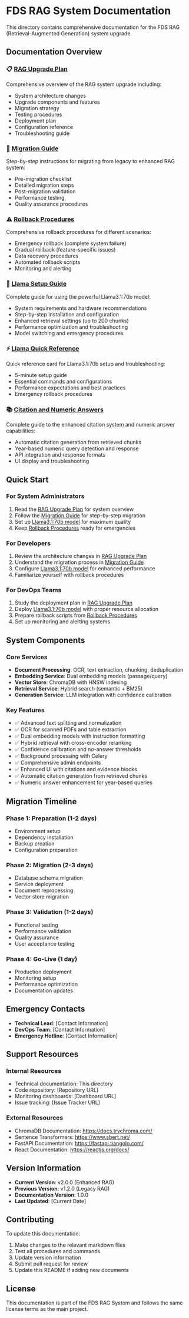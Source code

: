 # FDS RAG System Documentation

This directory contains comprehensive documentation for the FDS RAG (Retrieval-Augmented Generation) system upgrade.

## Documentation Overview

### 📋 [RAG Upgrade Plan](RAG_UPGRADE_PLAN.md)
Comprehensive overview of the RAG system upgrade including:
- System architecture changes
- Upgrade components and features
- Migration strategy
- Testing procedures
- Deployment plan
- Configuration reference
- Troubleshooting guide

### 🔄 [Migration Guide](MIGRATION_GUIDE.md)
Step-by-step instructions for migrating from legacy to enhanced RAG system:
- Pre-migration checklist
- Detailed migration steps
- Post-migration validation
- Performance testing
- Quality assurance procedures

### ⚠️ [Rollback Procedures](ROLLBACK_PROCEDURES.md)
Comprehensive rollback procedures for different scenarios:
- Emergency rollback (complete system failure)
- Gradual rollback (feature-specific issues)
- Data recovery procedures
- Automated rollback scripts
- Monitoring and alerting

### 🦙 [Llama Setup Guide](LLAMA_SETUP_GUIDE.md)
Complete guide for using the powerful Llama3.1:70b model:
- System requirements and hardware recommendations
- Step-by-step installation and configuration
- Enhanced retrieval settings (up to 200 chunks)
- Performance optimization and troubleshooting
- Model switching and emergency procedures

### ⚡ [Llama Quick Reference](LLAMA_QUICK_REFERENCE.md)
Quick reference card for Llama3.1:70b setup and troubleshooting:
- 5-minute setup guide
- Essential commands and configurations
- Performance expectations and best practices
- Emergency rollback procedures

### 📚 [Citation and Numeric Answers](CITATION_AND_NUMERIC_ANSWERS.md)
Complete guide to the enhanced citation system and numeric answer capabilities:
- Automatic citation generation from retrieved chunks
- Year-based numeric query detection and response
- API integration and response formats
- UI display and troubleshooting

## Quick Start

### For System Administrators
1. Read the [RAG Upgrade Plan](RAG_UPGRADE_PLAN.md) for system overview
2. Follow the [Migration Guide](MIGRATION_GUIDE.md) for step-by-step migration
3. Set up [Llama3.1:70b model](LLAMA_SETUP_GUIDE.md) for maximum quality
4. Keep [Rollback Procedures](ROLLBACK_PROCEDURES.md) ready for emergencies

### For Developers
1. Review the architecture changes in [RAG Upgrade Plan](RAG_UPGRADE_PLAN.md)
2. Understand the migration process in [Migration Guide](MIGRATION_GUIDE.md)
3. Configure [Llama3.1:70b model](LLAMA_SETUP_GUIDE.md) for enhanced performance
4. Familiarize yourself with rollback procedures

### For DevOps Teams
1. Study the deployment plan in [RAG Upgrade Plan](RAG_UPGRADE_PLAN.md)
2. Deploy [Llama3.1:70b model](LLAMA_SETUP_GUIDE.md) with proper resource allocation
3. Prepare rollback scripts from [Rollback Procedures](ROLLBACK_PROCEDURES.md)
4. Set up monitoring and alerting systems

## System Components

### Core Services
- **Document Processing**: OCR, text extraction, chunking, deduplication
- **Embedding Service**: Dual embedding models (passage/query)
- **Vector Store**: ChromaDB with HNSW indexing
- **Retrieval Service**: Hybrid search (semantic + BM25)
- **Generation Service**: LLM integration with confidence calibration

### Key Features
- ✅ Advanced text splitting and normalization
- ✅ OCR for scanned PDFs and table extraction
- ✅ Dual embedding models with instruction formatting
- ✅ Hybrid retrieval with cross-encoder reranking
- ✅ Confidence calibration and no-answer thresholds
- ✅ Background processing with Celery
- ✅ Comprehensive admin endpoints
- ✅ Enhanced UI with citations and evidence blocks
- ✅ Automatic citation generation from retrieved chunks
- ✅ Numeric answer enhancement for year-based queries

## Migration Timeline

### Phase 1: Preparation (1-2 days)
- Environment setup
- Dependency installation
- Backup creation
- Configuration preparation

### Phase 2: Migration (2-3 days)
- Database schema migration
- Service deployment
- Document reprocessing
- Vector store migration

### Phase 3: Validation (1-2 days)
- Functional testing
- Performance validation
- Quality assurance
- User acceptance testing

### Phase 4: Go-Live (1 day)
- Production deployment
- Monitoring setup
- Performance optimization
- Documentation updates

## Emergency Contacts

- **Technical Lead**: [Contact Information]
- **DevOps Team**: [Contact Information]
- **Emergency Hotline**: [Contact Information]

## Support Resources

### Internal Resources
- Technical documentation: This directory
- Code repository: [Repository URL]
- Monitoring dashboards: [Dashboard URL]
- Issue tracking: [Issue Tracker URL]

### External Resources
- ChromaDB Documentation: https://docs.trychroma.com/
- Sentence Transformers: https://www.sbert.net/
- FastAPI Documentation: https://fastapi.tiangolo.com/
- React Documentation: https://reactjs.org/docs/

## Version Information

- **Current Version**: v2.0.0 (Enhanced RAG)
- **Previous Version**: v1.2.0 (Legacy RAG)
- **Documentation Version**: 1.0.0
- **Last Updated**: [Current Date]

## Contributing

To update this documentation:
1. Make changes to the relevant markdown files
2. Test all procedures and commands
3. Update version information
4. Submit pull request for review
5. Update this README if adding new documents

## License

This documentation is part of the FDS RAG System and follows the same license terms as the main project.
